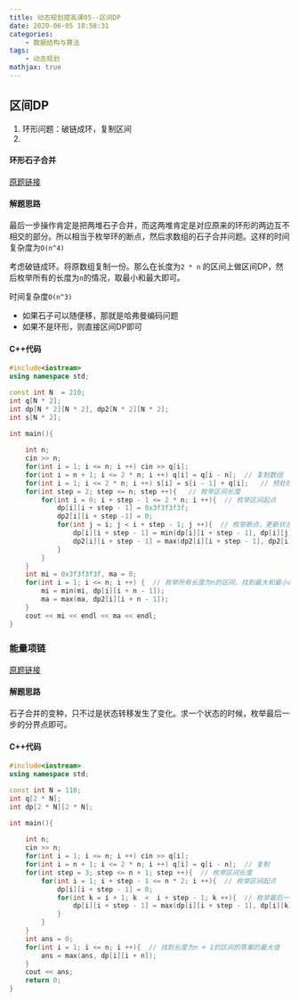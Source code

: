 ```yaml
---
title: 动态规划提高课05--区间DP
date: 2020-06-05 18:58:31
categories:
	- 数据结构与算法
tags:
	- 动态规划
mathjax: true 
---
```


## 区间DP

1. 环形问题：破链成环，复制区间
2. 



#### 环形石子合并

[原题链接](https://www.acwing.com/problem/content/1070/)

#### 解题思路

最后一步操作肯定是把两堆石子合并，而这两堆肯定是对应原来的环形的两边互不相交的部分。所以相当于枚举环的断点，然后求数组的石子合并问题。这样的时间复杂度为`O(n^4)`

考虑破链成环。将原数组复制一份。那么在长度为`2 * n` 的区间上做区间DP，然后枚举所有的长度为`n`的情况，取最小和最大即可。

时间复杂度`O(n^3)`

- 如果石子可以随便移，那就是哈弗曼编码问题
- 如果不是环形，则直接区间DP即可

#### C++代码

```c++
#include<iostream>
using namespace std;

const int N  = 210;
int q[N * 2];
int dp[N * 2][N * 2], dp2[N * 2][N * 2];
int s[N * 2];

int main(){
    
    int n;
    cin >> n;
    for(int i = 1; i <= n; i ++) cin >> q[i];
    for(int i = n + 1; i <= 2 * n; i ++) q[i] = q[i - n];  // 复制数组
    for(int i = 1; i <= 2 * n; i ++) s[i] = s[i - 1] + q[i];   // 预处理前缀和
    for(int step = 2; step <= n; step ++){   // 枚举区间长度
        for(int i = 0; i + step - 1 <= 2 * n; i ++){  // 枚举区间起点
            dp[i][i + step - 1] = 0x3f3f3f3f;
            dp2[i][i + step -1] = 0;
            for(int j = i; j < i + step - 1; j ++){  // 枚举断点，更新状态
                dp[i][i + step - 1] = min(dp[i][i + step - 1], dp[i][j] + dp[j + 1][i + step - 1] + s[i + step - 1] - s[i - 1]);
                dp2[i][i + step - 1] = max(dp2[i][i + step - 1], dp2[i][j] + dp2[j + 1][i + step - 1] + s[i + step - 1] - s[i - 1]);
            }
        }
    }
    int mi = 0x3f3f3f3f, ma = 0;
    for(int i = 1; i <= n; i ++) {  // 枚举所有长度为n的区间，找到最大和最小即可
        mi = min(mi, dp[i][i + n - 1]);
        ma = max(ma, dp2[i][i + n - 1]);
    }
    cout << mi << endl << ma << endl;
}
```

### 能量项链

[原题链接](https://www.acwing.com/problem/content/322/)

#### 解题思路

石子合并的变种，只不过是状态转移发生了变化。求一个状态的时候，枚举最后一步的分界点即可。

#### C++代码

```c++
#include<iostream>
using namespace std;

const int N = 110;
int q[2 * N];
int dp[2 * N][2 * N];

int main(){
    
    int n;
    cin >> n;
    for(int i = 1; i <= n; i ++) cin >> q[i];
    for(int i = n + 1; i <= 2 * n; i ++) q[i] = q[i - n];  // 复制
    for(int step = 3; step <= n + 1; step ++){  // 枚举区间长度
        for(int i = 1; i + step - 1 <= n * 2; i ++){  // 枚举区间起点
            dp[i][i + step - 1] = 0;
            for(int k = i + 1; k  <  i + step - 1; k ++){  // 枚举最后一步合并的分界点
                dp[i][i + step - 1] = max(dp[i][i + step - 1], dp[i][k] + dp[k][i + step - 1] + q[i] * q[k] * q[i + step - 1]);
            }
        }
    }
    int ans = 0;
    for(int i = 1; i <= n; i ++){  // 找到长度为n + 1的区间的答案的最大值
        ans = max(ans, dp[i][i + n]);
    }
    cout << ans;
    return 0;
}
```

